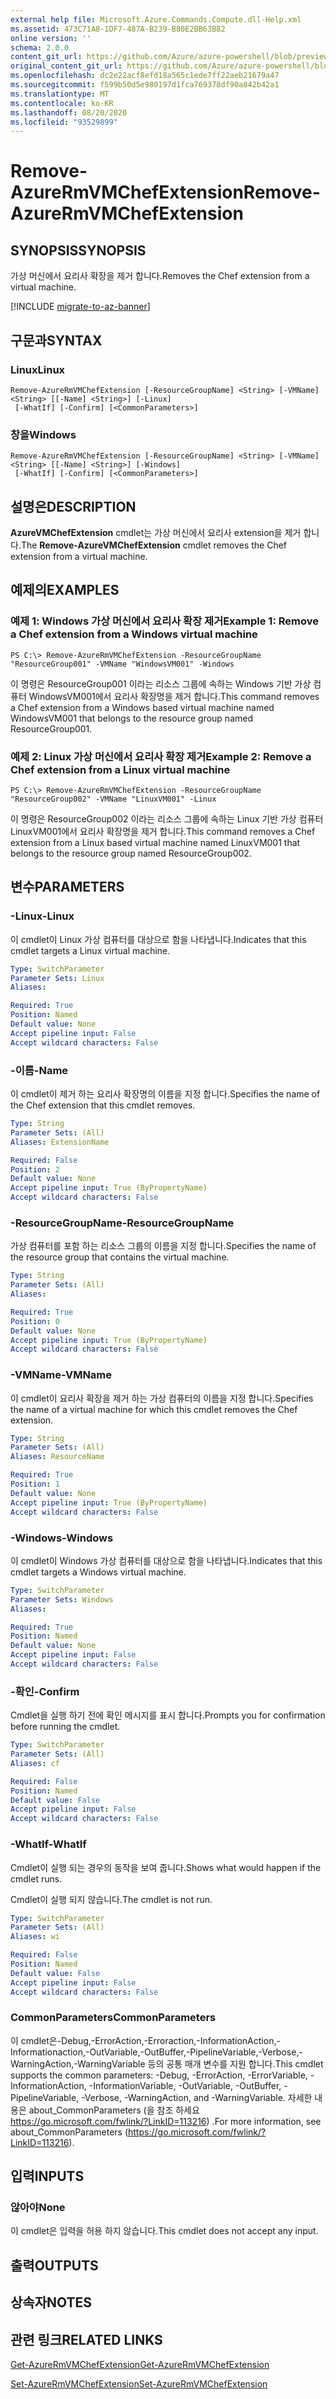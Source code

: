 ```yaml
---
external help file: Microsoft.Azure.Commands.Compute.dll-Help.xml
ms.assetid: 473C71A8-1DF7-487A-B239-B80E2BB63B82
online version: ''
schema: 2.0.0
content_git_url: https://github.com/Azure/azure-powershell/blob/preview/src/ResourceManager/Compute/Stack/Commands.Compute/help/Remove-AzureRmVMChefExtension.md
original_content_git_url: https://github.com/Azure/azure-powershell/blob/preview/src/ResourceManager/Compute/Stack/Commands.Compute/help/Remove-AzureRmVMChefExtension.md
ms.openlocfilehash: dc2e22acf8efd18a565c1ede7ff22aeb21679a47
ms.sourcegitcommit: f599b50d5e980197d1fca769378df90a842b42a1
ms.translationtype: MT
ms.contentlocale: ko-KR
ms.lasthandoff: 08/20/2020
ms.locfileid: "93529899"
---
```

# <span data-ttu-id="60224-101">Remove-AzureRmVMChefExtension</span><span class="sxs-lookup"><span data-stu-id="60224-101">Remove-AzureRmVMChefExtension</span></span>

## <span data-ttu-id="60224-102">SYNOPSIS</span><span class="sxs-lookup"><span data-stu-id="60224-102">SYNOPSIS</span></span>
<span data-ttu-id="60224-103">가상 머신에서 요리사 확장을 제거 합니다.</span><span class="sxs-lookup"><span data-stu-id="60224-103">Removes the Chef extension from a virtual machine.</span></span>

[!INCLUDE [migrate-to-az-banner](../../includes/migrate-to-az-banner.md)]

## <span data-ttu-id="60224-104">구문과</span><span class="sxs-lookup"><span data-stu-id="60224-104">SYNTAX</span></span>

### <span data-ttu-id="60224-105">Linux</span><span class="sxs-lookup"><span data-stu-id="60224-105">Linux</span></span>
```
Remove-AzureRmVMChefExtension [-ResourceGroupName] <String> [-VMName] <String> [[-Name] <String>] [-Linux]
 [-WhatIf] [-Confirm] [<CommonParameters>]
```

### <span data-ttu-id="60224-106">창을</span><span class="sxs-lookup"><span data-stu-id="60224-106">Windows</span></span>
```
Remove-AzureRmVMChefExtension [-ResourceGroupName] <String> [-VMName] <String> [[-Name] <String>] [-Windows]
 [-WhatIf] [-Confirm] [<CommonParameters>]
```

## <span data-ttu-id="60224-107">설명은</span><span class="sxs-lookup"><span data-stu-id="60224-107">DESCRIPTION</span></span>
<span data-ttu-id="60224-108">**AzureVMChefExtension** cmdlet는 가상 머신에서 요리사 extension을 제거 합니다.</span><span class="sxs-lookup"><span data-stu-id="60224-108">The **Remove-AzureVMChefExtension** cmdlet removes the Chef extension from a virtual machine.</span></span>

## <span data-ttu-id="60224-109">예제의</span><span class="sxs-lookup"><span data-stu-id="60224-109">EXAMPLES</span></span>

### <span data-ttu-id="60224-110">예제 1: Windows 가상 머신에서 요리사 확장 제거</span><span class="sxs-lookup"><span data-stu-id="60224-110">Example 1: Remove a Chef extension from a Windows virtual machine</span></span>
```
PS C:\> Remove-AzureRmVMChefExtension -ResourceGroupName "ResourceGroup001" -VMName "WindowsVM001" -Windows
```

<span data-ttu-id="60224-111">이 명령은 ResourceGroup001 이라는 리소스 그룹에 속하는 Windows 기반 가상 컴퓨터 WindowsVM001에서 요리사 확장명을 제거 합니다.</span><span class="sxs-lookup"><span data-stu-id="60224-111">This command removes a Chef extension from a Windows based virtual machine named WindowsVM001 that belongs to the resource group named ResourceGroup001.</span></span>

### <span data-ttu-id="60224-112">예제 2: Linux 가상 머신에서 요리사 확장 제거</span><span class="sxs-lookup"><span data-stu-id="60224-112">Example 2: Remove a Chef extension from a Linux virtual machine</span></span>
```
PS C:\> Remove-AzureRmVMChefExtension -ResourceGroupName "ResourceGroup002" -VMName "LinuxVM001" -Linux
```

<span data-ttu-id="60224-113">이 명령은 ResourceGroup002 이라는 리소스 그룹에 속하는 Linux 기반 가상 컴퓨터 LinuxVM001에서 요리사 확장명을 제거 합니다.</span><span class="sxs-lookup"><span data-stu-id="60224-113">This command removes a Chef extension from a Linux based virtual machine named LinuxVM001 that belongs to the resource group named ResourceGroup002.</span></span>

## <span data-ttu-id="60224-114">변수</span><span class="sxs-lookup"><span data-stu-id="60224-114">PARAMETERS</span></span>

### <span data-ttu-id="60224-115">-Linux</span><span class="sxs-lookup"><span data-stu-id="60224-115">-Linux</span></span>
<span data-ttu-id="60224-116">이 cmdlet이 Linux 가상 컴퓨터를 대상으로 함을 나타냅니다.</span><span class="sxs-lookup"><span data-stu-id="60224-116">Indicates that this cmdlet targets a Linux virtual machine.</span></span>

```yaml
Type: SwitchParameter
Parameter Sets: Linux
Aliases: 

Required: True
Position: Named
Default value: None
Accept pipeline input: False
Accept wildcard characters: False
```

### <span data-ttu-id="60224-117">-이름</span><span class="sxs-lookup"><span data-stu-id="60224-117">-Name</span></span>
<span data-ttu-id="60224-118">이 cmdlet이 제거 하는 요리사 확장명의 이름을 지정 합니다.</span><span class="sxs-lookup"><span data-stu-id="60224-118">Specifies the name of the Chef extension that this cmdlet removes.</span></span>

```yaml
Type: String
Parameter Sets: (All)
Aliases: ExtensionName

Required: False
Position: 2
Default value: None
Accept pipeline input: True (ByPropertyName)
Accept wildcard characters: False
```

### <span data-ttu-id="60224-119">-ResourceGroupName</span><span class="sxs-lookup"><span data-stu-id="60224-119">-ResourceGroupName</span></span>
<span data-ttu-id="60224-120">가상 컴퓨터를 포함 하는 리소스 그룹의 이름을 지정 합니다.</span><span class="sxs-lookup"><span data-stu-id="60224-120">Specifies the name of the resource group that contains the virtual machine.</span></span>

```yaml
Type: String
Parameter Sets: (All)
Aliases: 

Required: True
Position: 0
Default value: None
Accept pipeline input: True (ByPropertyName)
Accept wildcard characters: False
```

### <span data-ttu-id="60224-121">-VMName</span><span class="sxs-lookup"><span data-stu-id="60224-121">-VMName</span></span>
<span data-ttu-id="60224-122">이 cmdlet이 요리사 확장을 제거 하는 가상 컴퓨터의 이름을 지정 합니다.</span><span class="sxs-lookup"><span data-stu-id="60224-122">Specifies the name of a virtual machine for which this cmdlet removes the Chef extension.</span></span>

```yaml
Type: String
Parameter Sets: (All)
Aliases: ResourceName

Required: True
Position: 1
Default value: None
Accept pipeline input: True (ByPropertyName)
Accept wildcard characters: False
```

### <span data-ttu-id="60224-123">-Windows</span><span class="sxs-lookup"><span data-stu-id="60224-123">-Windows</span></span>
<span data-ttu-id="60224-124">이 cmdlet이 Windows 가상 컴퓨터를 대상으로 함을 나타냅니다.</span><span class="sxs-lookup"><span data-stu-id="60224-124">Indicates that this cmdlet targets a Windows virtual machine.</span></span>

```yaml
Type: SwitchParameter
Parameter Sets: Windows
Aliases: 

Required: True
Position: Named
Default value: None
Accept pipeline input: False
Accept wildcard characters: False
```

### <span data-ttu-id="60224-125">-확인</span><span class="sxs-lookup"><span data-stu-id="60224-125">-Confirm</span></span>
<span data-ttu-id="60224-126">Cmdlet을 실행 하기 전에 확인 메시지를 표시 합니다.</span><span class="sxs-lookup"><span data-stu-id="60224-126">Prompts you for confirmation before running the cmdlet.</span></span>

```yaml
Type: SwitchParameter
Parameter Sets: (All)
Aliases: cf

Required: False
Position: Named
Default value: False
Accept pipeline input: False
Accept wildcard characters: False
```

### <span data-ttu-id="60224-127">-WhatIf</span><span class="sxs-lookup"><span data-stu-id="60224-127">-WhatIf</span></span>
<span data-ttu-id="60224-128">Cmdlet이 실행 되는 경우의 동작을 보여 줍니다.</span><span class="sxs-lookup"><span data-stu-id="60224-128">Shows what would happen if the cmdlet runs.</span></span>

<span data-ttu-id="60224-129">Cmdlet이 실행 되지 않습니다.</span><span class="sxs-lookup"><span data-stu-id="60224-129">The cmdlet is not run.</span></span>

```yaml
Type: SwitchParameter
Parameter Sets: (All)
Aliases: wi

Required: False
Position: Named
Default value: False
Accept pipeline input: False
Accept wildcard characters: False
```

### <span data-ttu-id="60224-130">CommonParameters</span><span class="sxs-lookup"><span data-stu-id="60224-130">CommonParameters</span></span>
<span data-ttu-id="60224-131">이 cmdlet은-Debug,-ErrorAction,-Erroraction,-InformationAction,-Informationaction,-OutVariable,-OutBuffer,-PipelineVariable,-Verbose,-WarningAction,-WarningVariable 등의 공통 매개 변수를 지원 합니다.</span><span class="sxs-lookup"><span data-stu-id="60224-131">This cmdlet supports the common parameters: -Debug, -ErrorAction, -ErrorVariable, -InformationAction, -InformationVariable, -OutVariable, -OutBuffer, -PipelineVariable, -Verbose, -WarningAction, and -WarningVariable.</span></span> <span data-ttu-id="60224-132">자세한 내용은 about_CommonParameters (을 참조 하세요 https://go.microsoft.com/fwlink/?LinkID=113216) .</span><span class="sxs-lookup"><span data-stu-id="60224-132">For more information, see about_CommonParameters (https://go.microsoft.com/fwlink/?LinkID=113216).</span></span>

## <span data-ttu-id="60224-133">입력</span><span class="sxs-lookup"><span data-stu-id="60224-133">INPUTS</span></span>

### <span data-ttu-id="60224-134">않아야</span><span class="sxs-lookup"><span data-stu-id="60224-134">None</span></span>
<span data-ttu-id="60224-135">이 cmdlet은 입력을 허용 하지 않습니다.</span><span class="sxs-lookup"><span data-stu-id="60224-135">This cmdlet does not accept any input.</span></span>

## <span data-ttu-id="60224-136">출력</span><span class="sxs-lookup"><span data-stu-id="60224-136">OUTPUTS</span></span>

## <span data-ttu-id="60224-137">상속자</span><span class="sxs-lookup"><span data-stu-id="60224-137">NOTES</span></span>

## <span data-ttu-id="60224-138">관련 링크</span><span class="sxs-lookup"><span data-stu-id="60224-138">RELATED LINKS</span></span>

[<span data-ttu-id="60224-139">Get-AzureRmVMChefExtension</span><span class="sxs-lookup"><span data-stu-id="60224-139">Get-AzureRmVMChefExtension</span></span>](./Get-AzureRmVMChefExtension.md)

[<span data-ttu-id="60224-140">Set-AzureRmVMChefExtension</span><span class="sxs-lookup"><span data-stu-id="60224-140">Set-AzureRmVMChefExtension</span></span>](./Set-AzureRmVMChefExtension.md)
